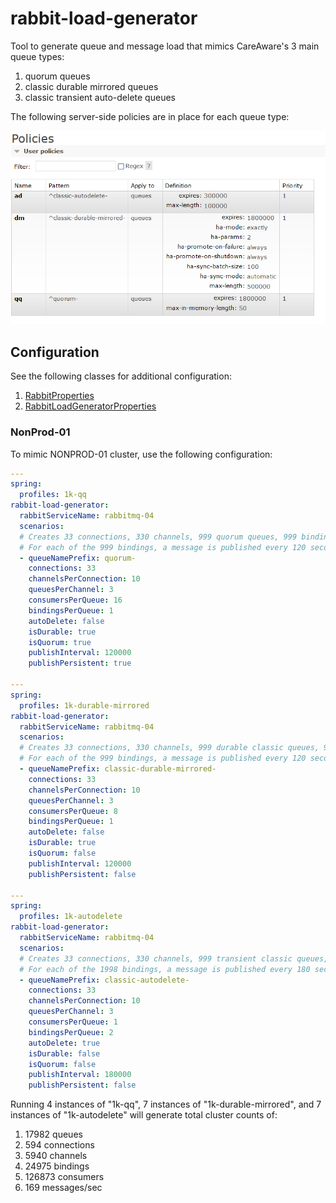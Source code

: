 # rabbit-load-generator

Tool to generate queue and message load that mimics CareAware's 3 main queue types:

1. quorum queues
1. classic durable mirrored queues
1. classic transient auto-delete queues

The following server-side policies are in place for each queue type:

![Queue Policies](policies.PNG)

## Configuration

See the following classes for additional configuration:

1. [RabbitProperties](https://docs.spring.io/spring-boot/docs/current/api/org/springframework/boot/autoconfigure/amqp/RabbitProperties.html)
2. [RabbitLoadGeneratorProperties](src/main/java/com/cerner/test/RabbitLoadGeneratorProperties.java)

### NonProd-01

To mimic NONPROD-01 cluster, use the following configuration:

```yml
---
spring:
  profiles: 1k-qq
rabbit-load-generator:
  rabbitServiceName: rabbitmq-04
  scenarios:
  # Creates 33 connections, 330 channels, 999 quorum queues, 999 bindings, and 15984 consumers
  # For each of the 999 bindings, a message is published every 120 seconds for a total throughput of 8.3 msgs/sec
  - queueNamePrefix: quorum-
    connections: 33
    channelsPerConnection: 10
    queuesPerChannel: 3
    consumersPerQueue: 16
    bindingsPerQueue: 1
    autoDelete: false
    isDurable: true
    isQuorum: true
    publishInterval: 120000
    publishPersistent: true

---
spring:
  profiles: 1k-durable-mirrored
rabbit-load-generator:
  rabbitServiceName: rabbitmq-04
  scenarios:
  # Creates 33 connections, 330 channels, 999 durable classic queues, 999 bindings, and 7992 consumers
  # For each of the 999 bindings, a message is published every 120 seconds for a total throughput of 8.3 msgs/sec
  - queueNamePrefix: classic-durable-mirrored-
    connections: 33
    channelsPerConnection: 10
    queuesPerChannel: 3
    consumersPerQueue: 8
    bindingsPerQueue: 1
    autoDelete: false
    isDurable: true
    isQuorum: false
    publishInterval: 120000
    publishPersistent: false

---
spring:
  profiles: 1k-autodelete
rabbit-load-generator:
  rabbitServiceName: rabbitmq-04
  scenarios:
  # Creates 33 connections, 330 channels, 999 transient classic queues, 1998 bindings, and 999 consumers
  # For each of the 1998 bindings, a message is published every 180 seconds for a total throughput of 11.1 msgs/sec
  - queueNamePrefix: classic-autodelete-
    connections: 33
    channelsPerConnection: 10
    queuesPerChannel: 3
    consumersPerQueue: 1
    bindingsPerQueue: 2
    autoDelete: true
    isDurable: false
    isQuorum: false
    publishInterval: 180000
    publishPersistent: false
```

Running 4 instances of "1k-qq", 7 instances of "1k-durable-mirrored", and 7 instances of "1k-autodelete" will generate total cluster counts of:

1. 17982 queues
1. 594 connections
1. 5940 channels
1. 24975 bindings
1. 126873 consumers
1. 169 messages/sec
